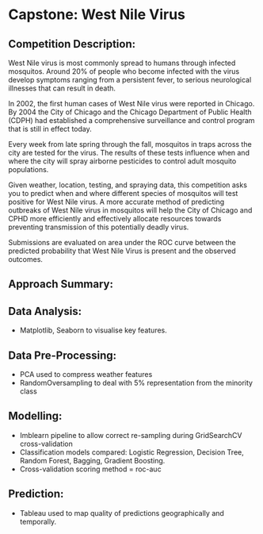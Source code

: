 <img src="http://imgur.com/1ZcRyrc.png" style="float: left; height: 5; width: 5">

# Capstone: West Nile Virus

## Competition Description:

West Nile virus is most commonly spread to humans through infected mosquitos. Around 20% of people who become infected with the virus develop symptoms ranging from a persistent fever, to serious neurological illnesses that can result in death.

In 2002, the first human cases of West Nile virus were reported in Chicago. By 2004 the City of Chicago and the Chicago Department of Public Health (CDPH) had established a comprehensive surveillance and control program that is still in effect today.

Every week from late spring through the fall, mosquitos in traps across the city are tested for the virus. The results of these tests influence when and where the city will spray airborne pesticides to control adult mosquito populations.

Given weather, location, testing, and spraying data, this competition asks you to predict when and where different species of mosquitos will test positive for West Nile virus. A more accurate method of predicting outbreaks of West Nile virus in mosquitos will help the City of Chicago and CPHD more efficiently and effectively allocate resources towards preventing transmission of this potentially deadly virus.

Submissions are evaluated on area under the ROC curve between the predicted probability that West Nile Virus is present and the observed outcomes.

## Approach Summary:
Data Analysis:
- 
- Matplotlib, Seaborn to visualise key features.

Data Pre-Processing:
- 
- PCA used to compress weather features
- RandomOversampling to deal with 5% representation from the minority class

Modelling:
- 
- Imblearn pipeline to allow correct re-sampling during GridSearchCV cross-validation
- Classification models compared: Logistic Regression, Decision Tree, Random Forest, Bagging, Gradient Boosting.
- Cross-validation scoring method = roc-auc

Prediction:
- 
- Tableau used to map quality of predictions geographically and temporally.
